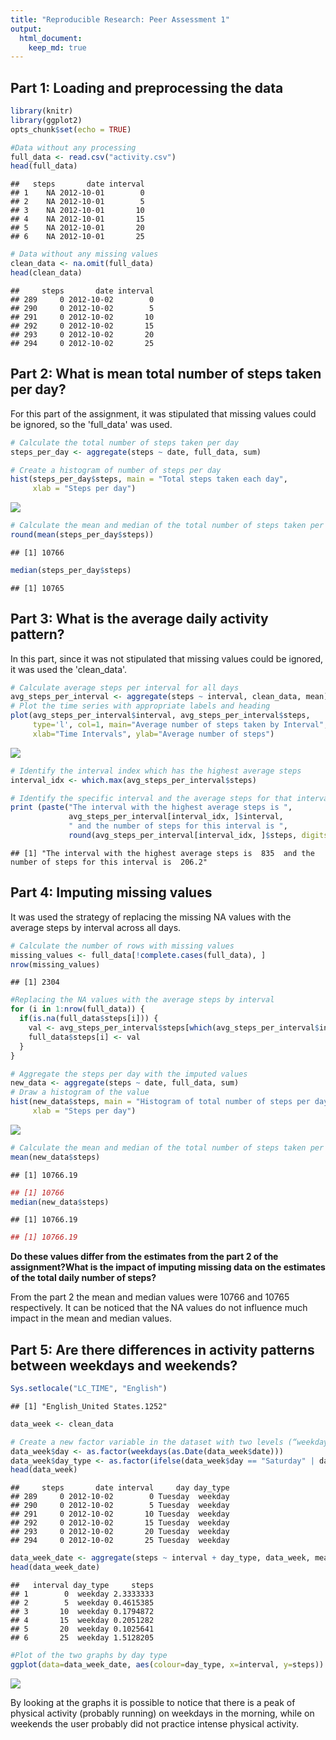 ```yaml
---
title: "Reproducible Research: Peer Assessment 1"
output: 
  html_document:
    keep_md: true
---
```



## Part 1: Loading and preprocessing the data

```r
library(knitr)
library(ggplot2)
opts_chunk$set(echo = TRUE)

#Data without any processing
full_data <- read.csv("activity.csv")
head(full_data)
```

```
##   steps       date interval
## 1    NA 2012-10-01        0
## 2    NA 2012-10-01        5
## 3    NA 2012-10-01       10
## 4    NA 2012-10-01       15
## 5    NA 2012-10-01       20
## 6    NA 2012-10-01       25
```

```r
# Data without any missing values
clean_data <- na.omit(full_data)
head(clean_data)
```

```
##     steps       date interval
## 289     0 2012-10-02        0
## 290     0 2012-10-02        5
## 291     0 2012-10-02       10
## 292     0 2012-10-02       15
## 293     0 2012-10-02       20
## 294     0 2012-10-02       25
```

## Part 2: What is mean total number of steps taken per day?
For this part of the assignment, it was stipulated that missing values could be ignored, so the 'full_data' was used.


```r
# Calculate the total number of steps taken per day
steps_per_day <- aggregate(steps ~ date, full_data, sum)

# Create a histogram of number of steps per day
hist(steps_per_day$steps, main = "Total steps taken each day", 
     xlab = "Steps per day")
```

![](PA1_template_files/figure-html/unnamed-chunk-2-1.png)<!-- -->

```r
# Calculate the mean and median of the total number of steps taken per day
round(mean(steps_per_day$steps))
```

```
## [1] 10766
```

```r
median(steps_per_day$steps)
```

```
## [1] 10765
```

## Part 3: What is the average daily activity pattern?
In this part, since it was not stipulated that missing values could be ignored, it was used the 'clean_data'.

```r
# Calculate average steps per interval for all days 
avg_steps_per_interval <- aggregate(steps ~ interval, clean_data, mean)
# Plot the time series with appropriate labels and heading
plot(avg_steps_per_interval$interval, avg_steps_per_interval$steps, 
     type='l', col=1, main="Average number of steps taken by Interval", 
     xlab="Time Intervals", ylab="Average number of steps")
```

![](PA1_template_files/figure-html/unnamed-chunk-3-1.png)<!-- -->

```r
# Identify the interval index which has the highest average steps
interval_idx <- which.max(avg_steps_per_interval$steps)

# Identify the specific interval and the average steps for that interval
print (paste("The interval with the highest average steps is ", 
             avg_steps_per_interval[interval_idx, ]$interval, 
             " and the number of steps for this interval is ", 
             round(avg_steps_per_interval[interval_idx, ]$steps, digits = 1)))
```

```
## [1] "The interval with the highest average steps is  835  and the number of steps for this interval is  206.2"
```

## Part 4: Imputing missing values
It was used the strategy of replacing the missing NA values with the average steps by interval across all  days.


```r
# Calculate the number of rows with missing values
missing_values <- full_data[!complete.cases(full_data), ]
nrow(missing_values)
```

```
## [1] 2304
```

```r
#Replacing the NA values with the average steps by interval
for (i in 1:nrow(full_data)) {
  if(is.na(full_data$steps[i])) {
    val <- avg_steps_per_interval$steps[which(avg_steps_per_interval$interval == full_data$interval[i])]
    full_data$steps[i] <- val 
  }
}

# Aggregate the steps per day with the imputed values
new_data <- aggregate(steps ~ date, full_data, sum)
# Draw a histogram of the value 
hist(new_data$steps, main = "Histogram of total number of steps per day (Removed NA data)", 
     xlab = "Steps per day")
```

![](PA1_template_files/figure-html/unnamed-chunk-4-1.png)<!-- -->

```r
# Calculate the mean and median of the total number of steps taken per day
mean(new_data$steps)
```

```
## [1] 10766.19
```

```r
## [1] 10766
median(new_data$steps)
```

```
## [1] 10766.19
```

```r
## [1] 10766.19
```
**Do these values differ from the estimates from the part 2 of the assignment?What is the impact of imputing missing data on the estimates of the total daily number of steps?**

From the  part 2 the mean and median values were 10766 and 10765 respectively. It can be noticed that the NA values do not influence much impact in the mean and median values.

## Part 5: Are there differences in activity patterns between weekdays and weekends?

```r
Sys.setlocale("LC_TIME", "English")
```

```
## [1] "English_United States.1252"
```

```r
data_week <- clean_data

# Create a new factor variable in the dataset with two levels (“weekday” and “weekend”) indicating whether a given date is a weekday or weekend day.
data_week$day <- as.factor(weekdays(as.Date(data_week$date)))
data_week$day_type <- as.factor(ifelse(data_week$day == "Saturday" | data_week$day == "Sunday", "weekend", "weekday"))
head(data_week)
```

```
##     steps       date interval     day day_type
## 289     0 2012-10-02        0 Tuesday  weekday
## 290     0 2012-10-02        5 Tuesday  weekday
## 291     0 2012-10-02       10 Tuesday  weekday
## 292     0 2012-10-02       15 Tuesday  weekday
## 293     0 2012-10-02       20 Tuesday  weekday
## 294     0 2012-10-02       25 Tuesday  weekday
```

```r
data_week_date <- aggregate(steps ~ interval + day_type, data_week, mean)
head(data_week_date)
```

```
##   interval day_type     steps
## 1        0  weekday 2.3333333
## 2        5  weekday 0.4615385
## 3       10  weekday 0.1794872
## 4       15  weekday 0.2051282
## 5       20  weekday 0.1025641
## 6       25  weekday 1.5128205
```

```r
#Plot of the two graphs by day type
ggplot(data=data_week_date, aes(colour=day_type, x=interval, y=steps)) + geom_line()+labs(x="Interval", y="steps", title="Average number of steps taken on weekdays/weekend") + facet_grid(day_type ~ .)
```

![](PA1_template_files/figure-html/unnamed-chunk-5-1.png)<!-- -->

By looking at the graphs it is possible to notice that there is a peak of physical activity (probably running) on weekdays in the morning, while on weekends the user probably did not practice intense physical activity.
